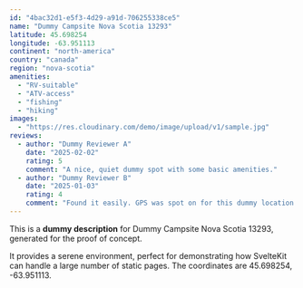 ```yaml
---
id: "4bac32d1-e5f3-4d29-a91d-706255338ce5"
name: "Dummy Campsite Nova Scotia 13293"
latitude: 45.698254
longitude: -63.951113
continent: "north-america"
country: "canada"
region: "nova-scotia"
amenities:
  - "RV-suitable"
  - "ATV-access"
  - "fishing"
  - "hiking"
images:
  - "https://res.cloudinary.com/demo/image/upload/v1/sample.jpg"
reviews:
  - author: "Dummy Reviewer A"
    date: "2025-02-02"
    rating: 5
    comment: "A nice, quiet dummy spot with some basic amenities."
  - author: "Dummy Reviewer B"
    date: "2025-01-03"
    rating: 4
    comment: "Found it easily. GPS was spot on for this dummy location."
---
```


This is a **dummy description** for Dummy Campsite Nova Scotia 13293, generated for the proof of concept.

It provides a serene environment, perfect for demonstrating how SvelteKit can handle a large number of static pages. The coordinates are 45.698254, -63.951113.
